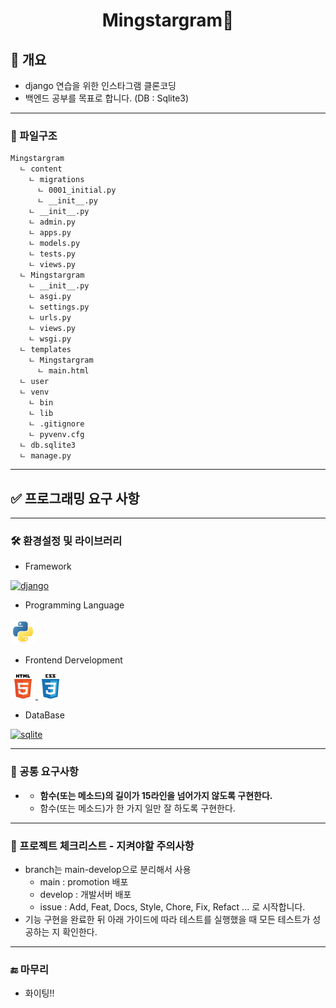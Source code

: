 <h1 align="middle">Mingstargram📸</h1>

## 👀 개요

- django 연습을 위한 인스타그램 클론코딩
- 백엔드 공부를 목표로 합니다. (DB : Sqlite3)

---

### 📁 파일구조

```
Mingstargram
  ㄴ content
    ㄴ migrations
      ㄴ 0001_initial.py
      ㄴ __init__.py
    ㄴ __init__.py
    ㄴ admin.py
    ㄴ apps.py
    ㄴ models.py
    ㄴ tests.py
    ㄴ views.py
  ㄴ Mingstargram
    ㄴ __init__.py
    ㄴ asgi.py
    ㄴ settings.py
    ㄴ urls.py
    ㄴ views.py
    ㄴ wsgi.py
  ㄴ templates
    ㄴ Mingstargram  
      ㄴ main.html
  ㄴ user
  ㄴ venv
    ㄴ bin
    ㄴ lib
    ㄴ .gitignore
    ㄴ pyvenv.cfg
  ㄴ db.sqlite3
  ㄴ manage.py

```

---

## ✅ 프로그래밍 요구 사항

---

### 🛠️ 환경설정 및 라이브러리

- Framework
<p align="left"> <a href="https://www.djangoproject.com/" target="_blank" rel="noreferrer"> <img src="https://cdn.worldvectorlogo.com/logos/django.svg" alt="django" width="40" height="40"/> </a> <br>
  
- Programming Language
<p align="left"> <a href="https://www.python.org" target="_blank" rel="noreferrer"> <img src="https://raw.githubusercontent.com/devicons/devicon/master/icons/python/python-original.svg" alt="python" width="40" height="40"/> </a> <br>

- Frontend Dervelopment
<p align="left"> <a href="https://www.w3.org/html/" target="_blank" rel="noreferrer"> <img src="https://raw.githubusercontent.com/devicons/devicon/master/icons/html5/html5-original-wordmark.svg" alt="html5" width="40" height="40"/> </a> <a href="https://www.w3schools.com/css/" target="_blank" rel="noreferrer"> <img src="https://raw.githubusercontent.com/devicons/devicon/master/icons/css3/css3-original-wordmark.svg" alt="css3" width="40" height="40"/> </a><br>

- DataBase
<p align="left"> <a href="https://www.sqlite.org/" target="_blank" rel="noreferrer"> <img src="https://www.vectorlogo.zone/logos/sqlite/sqlite-icon.svg" alt="sqlite" width="40" height="40"/> </a> </p>

---

### 📝 공통 요구사항

- - **함수(또는 메소드)의 길이가 15라인을 넘어가지 않도록 구현한다.**
  - 함수(또는 메소드)가 한 가지 일만 잘 하도록 구현한다.

---

### 🚨 프로젝트 체크리스트 - 지켜야할 주의사항

- branch는 main-develop으로 분리해서 사용
  - main : promotion 배포
  - develop : 개발서버 배포
  - issue : Add, Feat, Docs, Style, Chore, Fix, Refact ... 로 시작합니다.
- 기능 구현을 완료한 뒤 아래 가이드에 따라 테스트를 실행했을 때 모든 테스트가 성공하는 지 확인한다.
---

### 🔚 마무리

- 화이팅!!
